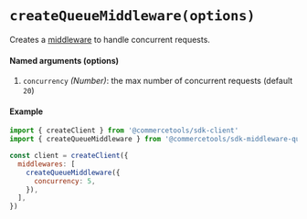 # `createQueueMiddleware(options)`

Creates a [middleware](/docs/sdk/Glossary.md#middleware) to handle concurrent requests.

#### Named arguments (options)

1. `concurrency` *(Number)*: the max number of concurrent requests (default `20`)

#### Example

```js
import { createClient } from '@commercetools/sdk-client'
import { createQueueMiddleware } from '@commercetools/sdk-middleware-queue'

const client = createClient({
  middlewares: [
    createQueueMiddleware({
      concurrency: 5,
    }),
  ],
})
```
